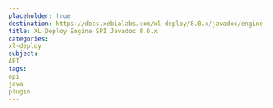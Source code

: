 ```yaml
---
placeholder: true
destination: https://docs.xebialabs.com/xl-deploy/8.0.x/javadoc/engine-spi/index.html
title: XL Deploy Engine SPI Javadoc 8.0.x
categories:
xl-deploy
subject:
API
tags:
api
java
plugin
---
```

